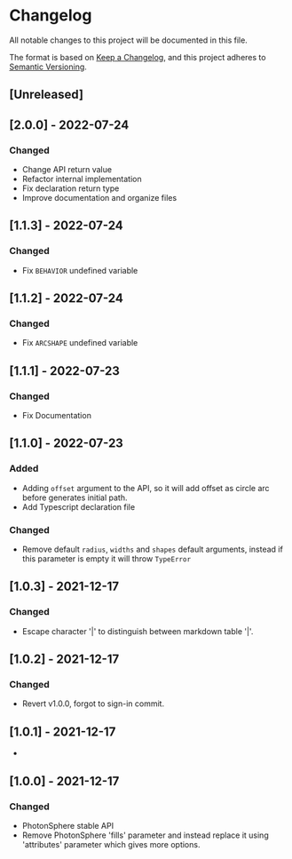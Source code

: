 # Changelog
All notable changes to this project will be documented in this file.

The format is based on [Keep a Changelog](https://keepachangelog.com/en/1.0.0/),
and this project adheres to [Semantic Versioning](https://semver.org/spec/v2.0.0.html).

## [Unreleased]

## [2.0.0] - 2022-07-24
### Changed
- Change API return value
- Refactor internal implementation
- Fix declaration return type
- Improve documentation and organize files

## [1.1.3] - 2022-07-24
### Changed
- Fix `BEHAVIOR` undefined variable

## [1.1.2] - 2022-07-24
### Changed
- Fix `ARCSHAPE` undefined variable

## [1.1.1] - 2022-07-23
### Changed
- Fix Documentation

## [1.1.0] - 2022-07-23
### Added
- Adding `offset` argument to the API, so it will add offset as circle arc before generates initial path.
- Add Typescript declaration file
### Changed
- Remove default `radius`, `widths` and `shapes` default arguments, instead if this parameter is empty it will throw `TypeError`

## [1.0.3] - 2021-12-17
### Changed
- Escape character '|' to distinguish between markdown table '|'.

## [1.0.2] - 2021-12-17
### Changed
- Revert v1.0.0, forgot to sign-in commit.

## [1.0.1] - 2021-12-17
- 

## [1.0.0] - 2021-12-17
### Changed
- PhotonSphere stable API
- Remove PhotonSphere 'fills' parameter and instead replace it using 'attributes' parameter which gives more options.